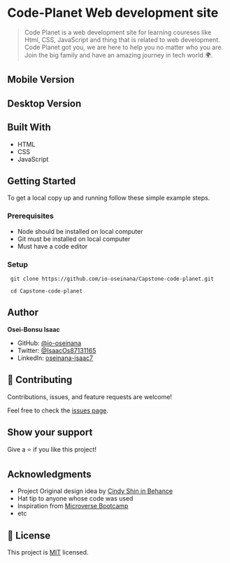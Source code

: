 # Code-Planet Web development site

> Code Planet is a web development site for learning coureses like Html, CSS, JavaScript and thing that is related to web development. Code Planet got you, we are here to help you no matter who you are. Join the big family and have an amazing journey in tech world 🌍️.
## Mobile Version
  
## Desktop Version
  
## Built With

- HTML
- CSS
- JavaScript

## Getting Started

To get a local copy up and running follow these simple example steps.

### Prerequisites

- Node should be installed on local computer
- Git must be installed on local computer
- Must have a code editor

### Setup

  ```
   git clone https://github.com/io-oseinana/Capstone-code-planet.git
  ```

  ```
   cd Capstone-code-planet
  ```

## Author

**Osei-Bonsu Isaac**

- GitHub: [@io-oseinana](https://github.com/io-oseinana)
- Twitter: [@IsaacOs87131165](https://twitter.com/IsaacOs87131165)
- LinkedIn: [oseinana-isaac7](https://www.linkedin.com/in/oseinana-isaac7)

## 🤝 Contributing

Contributions, issues, and feature requests are welcome!

Feel free to check the [issues page](../../issues/).

## Show your support

Give a ⭐️ if you like this project!

## Acknowledgments

- Project Original design idea by [Cindy Shin in Behance](https://creativecommons.org/licenses/by-nc/4.0/)
- Hat tip to anyone whose code was used
- Inspiration from [Microverse Bootcamp](https://www.microverse.org)
- etc

## 📝 License

This project is [MIT](./LICENSE) licensed.
